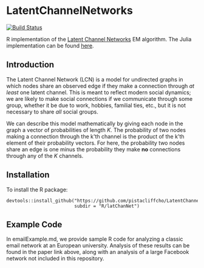 # LatentChannelNetworks

[![Build Status](https://travis-ci.org/pistacliffcho/LatentChannelNetworks.R.svg?branch=master)](https://travis-ci.org/pistacliffcho/LatentChannelNetworks.R)

R implementation of the [Latent Channel Networks](https://arxiv.org/abs/1906.04563) EM algorithm. The Julia implementation can be found [here](https://github.com/pistacliffcho/LatentChannelNetwork.jl).

## Introduction

The Latent Channel Network (LCN) is a model for undirected graphs in which nodes share an observed edge if they make a connection through *at least* one latent channel. This is meant to reflect modern social dynamics; we are likely to make social connections if we communicate through some group, whether it be due to work, hobbies, familial ties, etc., but it is not necessary to share *all* social groups. 

We can describe this model mathematically by giving each node in the graph a vector of probabilities of length *K*. The probability of two nodes making a connection through the k'th channel is the product of the k'th element of their probability vectors. For here, the probability two nodes share an edge is one minus the probability they make **no** connections through any of the *K* channels. 

## Installation

To install the R package:

```
devtools::install_github("https://github.com/pistacliffcho/LatentChannelNetworks.R", 
                         subdir = "R/latChanNet")
```

## Example Code

In emailExample.md, we provide sample R code for analyzing a classic email network at an European university. Analysis of these results can be found in the paper link above, along with an analysis of a large Facebook network not included in this repository. 
